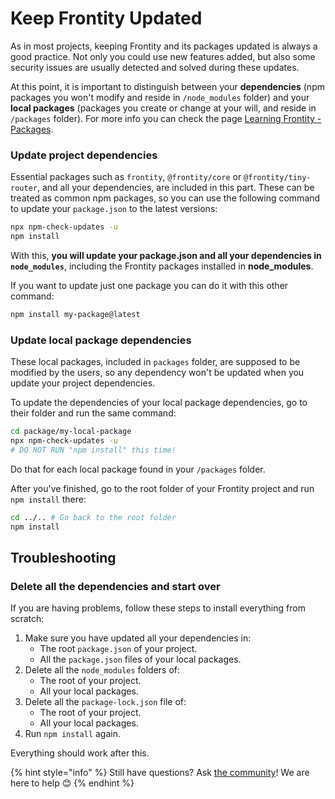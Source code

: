 # Keep Frontity Updated

As in most projects, keeping Frontity and its packages updated is always a good practice. Not only you could use new features added, but also some security issues are usually detected and solved during these updates.

At this point, it is important to distinguish between your **dependencies** \(npm packages you won't modify and reside in `/node_modules` folder\) and your **local packages** \(packages you create or change at your will, and reside in `/packages` folder\). For more info you can check the page [Learning Frontity - Packages](../learning-frontity/packages.md).

### Update project dependencies

Essential packages such as `frontity`,  `@frontity/core`  or  `@frontity/tiny-router`,  and all your dependencies, are included in this part. These can be treated as common npm packages, so you can use the following command to update your `package.json` to the latest versions:

```bash
npx npm-check-updates -u
npm install
```

With this, **you will update your package.json and all your dependencies in `node_modules`**, including the Frontity packages installed in **node\_modules**.

If you want to update just one package you can do it with this other command:

```bash
npm install my-package@latest
```

### Update local package dependencies

These local packages, included in `packages` folder, are supposed to be modified by the users, so any dependency won't be updated when you update your project dependencies.

To update the dependencies of your local package dependencies, go to their folder and run the same command:

```bash
cd package/my-local-package
npx npm-check-updates -u
# DO NOT RUN "npm install" this time!
```

Do that for each local package found in your `/packages` folder.

After you've finished, go to the root folder of your Frontity project and run `npm install` there:

```bash
cd ../.. # Go back to the root folder
npm install
```

## Troubleshooting

### Delete all the dependencies and start over

If you are having problems, follow these steps to install everything from scratch:

1. Make sure you have updated all your dependencies in:
   * The root `package.json` of your project.
   * All the `package.json` files of your local packages.
2. Delete all the `node_modules` folders of:
   * The root of your project.
   * All your local packages.
3. Delete all the `package-lock.json` file of:
   * The root of your project.
   * All your local packages.
4. Run `npm install` again.

Everything should work after this.

{% hint style="info" %}
Still have questions? Ask [the community](https://community.frontity.org/)! We are here to help 😊
{% endhint %}


